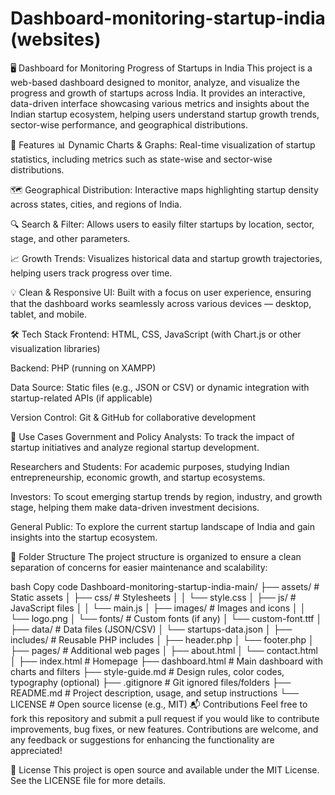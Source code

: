 # Dashboard-monitoring-startup-india (websites)
🖥️ Dashboard for Monitoring Progress of Startups in India
This project is a web-based dashboard designed to monitor, analyze, and visualize the progress and growth of startups across India. It provides an interactive, data-driven interface showcasing various metrics and insights about the Indian startup ecosystem, helping users understand startup growth trends, sector-wise performance, and geographical distributions.

🚀 Features
📊 Dynamic Charts & Graphs: Real-time visualization of startup statistics, including metrics such as state-wise and sector-wise distributions.

🗺️ Geographical Distribution: Interactive maps highlighting startup density across states, cities, and regions of India.

🔍 Search & Filter: Allows users to easily filter startups by location, sector, stage, and other parameters.

📈 Growth Trends: Visualizes historical data and startup growth trajectories, helping users track progress over time.

💡 Clean & Responsive UI: Built with a focus on user experience, ensuring that the dashboard works seamlessly across various devices — desktop, tablet, and mobile.

🛠️ Tech Stack
Frontend: HTML, CSS, JavaScript (with Chart.js or other visualization libraries)

Backend: PHP (running on XAMPP)

Data Source: Static files (e.g., JSON or CSV) or dynamic integration with startup-related APIs (if applicable)

Version Control: Git & GitHub for collaborative development

📌 Use Cases
Government and Policy Analysts: To track the impact of startup initiatives and analyze regional startup development.

Researchers and Students: For academic purposes, studying Indian entrepreneurship, economic growth, and startup ecosystems.

Investors: To scout emerging startup trends by region, industry, and growth stage, helping them make data-driven investment decisions.

General Public: To explore the current startup landscape of India and gain insights into the startup ecosystem.

📁 Folder Structure
The project structure is organized to ensure a clean separation of concerns for easier maintenance and scalability:

bash
Copy code
Dashboard-monitoring-startup-india-main/
├── assets/                     # Static assets
│   ├── css/                    # Stylesheets
│   │   └── style.css
│   ├── js/                     # JavaScript files
│   │   └── main.js
│   ├── images/                 # Images and icons
│   │   └── logo.png
│   └── fonts/                  # Custom fonts (if any)
│       └── custom-font.ttf
│
├── data/                       # Data files (JSON/CSV)
│   └── startups-data.json
│
├── includes/                   # Reusable PHP includes
│   ├── header.php
│   └── footer.php
│
├── pages/                      # Additional web pages
│   ├── about.html
│   └── contact.html
│
├── index.html                  # Homepage
├── dashboard.html              # Main dashboard with charts and filters
├── style-guide.md              # Design rules, color codes, typography (optional)
├── .gitignore                  # Git ignored files/folders
├── README.md                   # Project description, usage, and setup instructions
└── LICENSE                     # Open source license (e.g., MIT)
📬 Contributions
Feel free to fork this repository and submit a pull request if you would like to contribute improvements, bug fixes, or new features. Contributions are welcome, and any feedback or suggestions for enhancing the functionality are appreciated!

📝 License
This project is open source and available under the MIT License. See the LICENSE file for more details.
